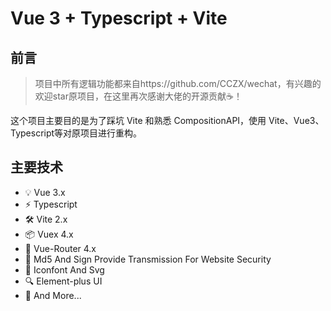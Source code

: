 # Vue 3 + Typescript + Vite

## 前言

> 项目中所有逻辑功能都来自https://github.com/CCZX/wechat，有兴趣的欢迎star原项目，在这里再次感谢大佬的开源贡献☕！

这个项目主要目的是为了踩坑 Vite 和熟悉 CompositionAPI，使用 Vite、Vue3、Typescript等对原项目进行重构。

## 主要技术

- 💡 Vue 3.x
- ⚡️ Typescript
- 🛠️ Vite 2.x
- 📦 Vuex 4.x
- 🔩 Vue-Router 4.x
- 🔑 Md5 And Sign Provide Transmission For Website Security
- 🔖 Iconfont And Svg
- 🔍 Element-plus UI
- 📌 And More...

